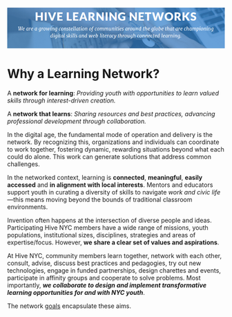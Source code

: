 ![Hive Learning Networks](../images/hive-header.png)
# Why a Learning Network?

A **network for learning**: *Providing youth with opportunities to learn valued skills through interest-driven creation.*

A **network that learns**: *Sharing resources and best practices, advancing professional development through collaboration.*

In the digital age, the fundamental mode of operation and delivery is the network. By recognizing this, organizations and individuals can coordinate to work together, fostering dynamic, rewarding situations beyond what each could do alone. This work can generate solutions that address common challenges.

In the networked context, learning is **connected**, **meaningful**, **easily accessed** and **in alignment with local interests**. Mentors and educators support youth in curating a diversity of skills to navigate *work and civic life*—this means moving beyond the bounds of traditional classroom environments.

Invention often happens at the intersection of diverse people and ideas. Participating Hive NYC members have a wide range of missions, youth populations, institutional sizes, disciplines, strategies and areas of expertise/focus. However, **we share a clear set of values and aspirations**.

At Hive NYC, community members learn together, network with each other, consult, advise, discuss best practices and pedagogies, try out new technologies, engage in funded partnerships, design charettes and events, participate in affinity groups and cooperate to solve problems. Most importantly, ***we collaborate to design and implement transformative learning opportunities for and with NYC youth***.

The network [goals](../why_a_learning_network/hive_vision_and_goals.html) encapsulate these aims.
